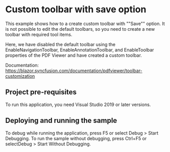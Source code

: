 # Custom toolbar with save option
This example shows how to a create custom toolbar with ""Save"" option. It is not possible to edit the default toolbars, so you need to create a new toolbar with required tool items. 

Here, we have disabled the default toolbar using the EnableNavigationToolbar, EnableAnnotationToolbar, and EnableToolbar properties of the PDF Viewer and have created a custom toolbar.

Documentation: https://blazor.syncfusion.com/documentation/pdfviewer/toolbar-customization

## Project pre-requisites
To run this application, you need Visual Studio 2019 or later versions.

## Deploying and running the sample
To debug while running the application, press F5 or select Debug > Start Debugging. To run the sample without debugging, press Ctrl+F5 or selectDebug > Start Without Debugging.